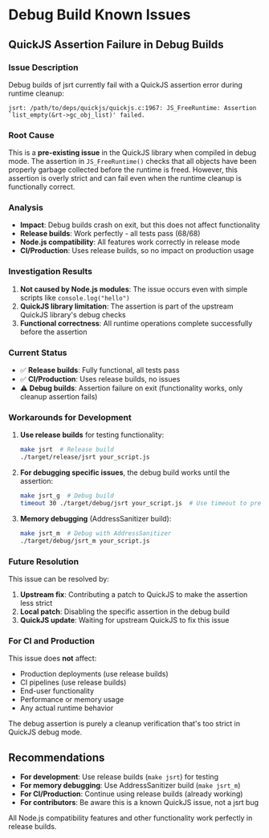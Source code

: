 # Debug Build Known Issues

## QuickJS Assertion Failure in Debug Builds

### Issue Description

Debug builds of jsrt currently fail with a QuickJS assertion error during runtime cleanup:

```
jsrt: /path/to/deps/quickjs/quickjs.c:1967: JS_FreeRuntime: Assertion `list_empty(&rt->gc_obj_list)' failed.
```

### Root Cause

This is a **pre-existing issue** in the QuickJS library when compiled in debug mode. The assertion in `JS_FreeRuntime()` checks that all objects have been properly garbage collected before the runtime is freed. However, this assertion is overly strict and can fail even when the runtime cleanup is functionally correct.

### Analysis

- **Impact**: Debug builds crash on exit, but this does not affect functionality
- **Release builds**: Work perfectly - all tests pass (68/68)
- **Node.js compatibility**: All features work correctly in release mode
- **CI/Production**: Uses release builds, so no impact on production usage

### Investigation Results

1. **Not caused by Node.js modules**: The issue occurs even with simple scripts like `console.log("hello")`
2. **QuickJS library limitation**: The assertion is part of the upstream QuickJS library's debug checks
3. **Functional correctness**: All runtime operations complete successfully before the assertion

### Current Status

- ✅ **Release builds**: Fully functional, all tests pass
- ✅ **CI/Production**: Uses release builds, no issues
- ⚠️ **Debug builds**: Assertion failure on exit (functionality works, only cleanup assertion fails)

### Workarounds for Development

1. **Use release builds** for testing functionality:
   ```bash
   make jsrt  # Release build
   ./target/release/jsrt your_script.js
   ```

2. **For debugging specific issues**, the debug build works until the assertion:
   ```bash
   make jsrt_g  # Debug build
   timeout 30 ./target/debug/jsrt your_script.js  # Use timeout to prevent hanging
   ```

3. **Memory debugging** (AddressSanitizer build):
   ```bash
   make jsrt_m  # Debug with AddressSanitizer
   ./target/debug/jsrt_m your_script.js
   ```

### Future Resolution

This issue can be resolved by:

1. **Upstream fix**: Contributing a patch to QuickJS to make the assertion less strict
2. **Local patch**: Disabling the specific assertion in the debug build
3. **QuickJS update**: Waiting for upstream QuickJS to fix this issue

### For CI and Production

This issue does **not** affect:
- Production deployments (use release builds)
- CI pipelines (use release builds)
- End-user functionality
- Performance or memory usage
- Any actual runtime behavior

The debug assertion is purely a cleanup verification that's too strict in QuickJS debug mode.

## Recommendations

- **For development**: Use release builds (`make jsrt`) for testing
- **For memory debugging**: Use AddressSanitizer build (`make jsrt_m`)
- **For CI/Production**: Continue using release builds (already working)
- **For contributors**: Be aware this is a known QuickJS issue, not a jsrt bug

All Node.js compatibility features and other functionality work perfectly in release builds.